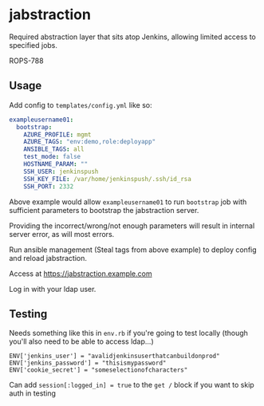 # jabstraction

Required abstraction layer that sits atop Jenkins, allowing limited access
to specified jobs.

ROPS-788

## Usage

Add config to `templates/config.yml` like so:

```yaml
exampleusername01:
  bootstrap:
    AZURE_PROFILE: mgmt
    AZURE_TAGS: "env:demo,role:deployapp"
    ANSIBLE_TAGS: all
    test_mode: false
    HOSTNAME_PARAM: ""
    SSH_USER: jenkinspush
    SSH_KEY_FILE: /var/home/jenkinspush/.ssh/id_rsa
    SSH_PORT: 2332
```
Above example would allow `exampleusername01` to run `bootstrap` job  with sufficient parameters to bootstrap the jabstraction server.

Providing the incorrect/wrong/not enough parameters will result in internal server error, as will most errors.

Run ansible management (Steal tags from above example) to deploy config and reload jabstraction.

Access at https://jabstraction.example.com

Log in with your ldap user.

## Testing

Needs something like this in `env.rb` if you're going to test locally (though you'll also need to be able to access ldap...)

```
ENV['jenkins_user'] = "avalidjenkinsuserthatcanbuildonprod"
ENV['jenkins_password'] = "thisismypassword"
ENV['cookie_secret'] = "someselectionofcharacters"
```

Can add `session[:logged_in] = true` to the `get /` block if you want to skip auth in testing

